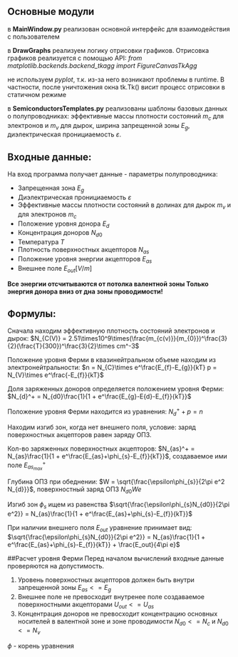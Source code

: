 ## Основные модули
 в **MainWindow.py** реализован основной интерфейс для взаимодействия с пользователем

в **DrawGraphs** реализуем логику отрисовки графиков.
Отрисовка графиков реализуется с помощью API:
*from matplotlib.backends.backend_tkagg import FigureCanvasTkAgg*

не используем *pyplot*, т.к. из-за него возникают проблемы в runtime.
В частности, после уничтожения окна tk.Tk() висит процесс отрисовки в статичном режиме

в **SemiconductorsTemplates.py** реализованы шаблоны базовых данных о полупроводниках:
эффективные массы плотности состояний $m_{c}$ для электронов и $m_{v}$ для дырок,
ширина запрещенной зоны $E_{g}$, диэлектрическая пронициаемость $ε$.

## Входные данные:
На вход программа получает данные - параметры полупроводника: 
- Запрещенная зона $E_{g}$
- Диэлектрическая пронициаемость $ε$
- Эффективные массы плотности состояний в долинах для дырок $m_{v}$
и для электронов $m_{c}$
- Положение уровня донора $E_{d}$
- Концентрация доноров $N_{d0}$
- Температура $T$
- Плотность поверхностных акцепторов $N_{as}$
- Положение уровня энергии акцепторов $E_{as}$
- Внешнее поле $E_{out} [V/m]$

**Все энергии отсчитываются от потолка валентной зоны
Только энергия донора вниз от дна зоны проводимости!**

## Формулы:

Сначала находим эффективную плотность состояний электронов и дырок:
$N_{C(V)} = 2.51\times10^9\times(\frac{m_{c(v)}}{m_{0}})^\frac{3}{2}(\frac{T}{300})^\frac{3}{2}\times cm^-3$

Положение уровня Ферми в квазинейтральном объеме находим из электронейтральности:
$n = N_{C}\times e^\frac{E_{f}-E_{g}}{kT}   p = N_{V}\times e^\frac{-E_{f}}{kT}$

Доля заряженных доноров определяется положением уровня Ферми:
$N_{d}^+ = N_{d0}\frac{1}{1 + e^\frac{E_{g}-E{d}-E_{f}}{kT}}$

Положение уровня Ферми находится из уравнения: $N_{d}^+ + p = n$

Находим изгиб зон, когда нет внешнего поля, условие: заряд поверхностных акцепторов равен заряду ОПЗ.

Кол-во заряженных поверхностных акцепторов:
$N_{as}^+ = N_{as}\frac{1}{1 + e^\frac{E_{as}+\phi_{s}-E_{f}}{kT}}$, создаваемое ими поле $E_{as_{max}}^+$

Глубина ОПЗ при обеднении:
$W = \sqrt{\frac{\epsilon\phi_{s}}{2\pi e^2 N_{d}}}$, поверхностный заряд ОПЗ $N_{d0}We$

Изгиб зон $\phi_{s}$ ищем из равенства $\sqrt{\frac{\epsilon\phi_{s}N_{d0}}{2\pi e^2}} = N_{as}\frac{1}{1 + e^\frac{E_{as}+\phi_{s}-E_{f}}{kT}}$

При наличии внешнего поля $E_{out}$ уравнение принимает вид:
$\sqrt{\frac{\epsilon\phi_{s}N_{d0}}{2\pi e^2}} = N_{as}\frac{1}{1 + e^\frac{E_{as}+\phi_{s}-E_{f}}{kT}} + \frac{E_out}{4\pi e}$

##Расчет уровня Ферми
Перед началом вычислений входные данные проверяются на допустимость.
1. Уровень поверхностных акцепторов должен быть внутри запрещенной зоны $E_{as} <= E_{g}$
2. Внешнее поле не превосходит внутренее поле создаваемое поверхностными акцепторами $U_{out} <= U_{as}$
3. Концентрация доноров не превосходит концентрацию основных носителей в валентной зоне и зоне проводимости $N_{d0} <= N_{c}$ и $N_{d0} <= N_{v}$

$\phi$ - корень уравнения
